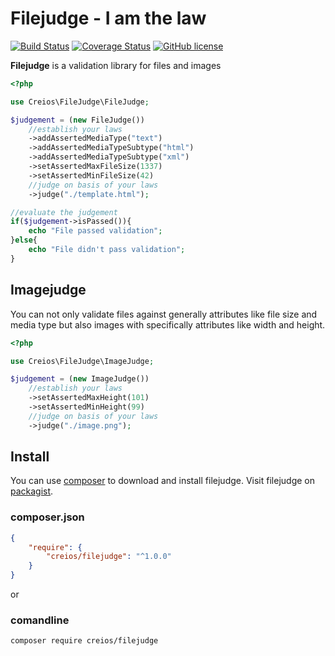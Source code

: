 # Filejudge - I am the law

[![Build Status](https://travis-ci.org/creios/filejudge.svg?branch=master)](https://travis-ci.org/creios/filejudge)
[![Coverage Status](https://coveralls.io/repos/creios/filejudge/badge.svg?branch=master&service=github)](https://coveralls.io/github/creios/filejudge?branch=master)
[![GitHub license](https://img.shields.io/github/license/creios/filejudge.svg)]()

**Filejudge** is a validation library for files and images

```php
<?php

use Creios\FileJudge\FileJudge;

$judgement = (new FileJudge())
    //establish your laws
    ->addAssertedMediaType("text")
    ->addAssertedMediaTypeSubtype("html")
    ->addAssertedMediaTypeSubtype("xml")
    ->setAssertedMaxFileSize(1337)
    ->setAssertedMinFileSize(42)
    //judge on basis of your laws
    ->judge("./template.html");

//evaluate the judgement
if($judgement->isPassed()){
    echo "File passed validation";
}else{
    echo "File didn't pass validation";
}
```

## Imagejudge

You can not only validate files against generally attributes like file size and media type but also images with specifically attributes like width and height.

```php
<?php

use Creios\FileJudge\ImageJudge;

$judgement = (new ImageJudge())
    //establish your laws
    ->setAssertedMaxHeight(101)
    ->setAssertedMinHeight(99)
    //judge on basis of your laws
    ->judge("./image.png");
```

## Install

You can use [composer](https://getcomposer.org/) to download and install filejudge. Visit filejudge on [packagist](https://packagist.org/packages/creios/filejudge).

### composer.json
```json
{
    "require": {
        "creios/filejudge": "^1.0.0"
    }
}
```

or

### comandline

```sh
composer require creios/filejudge
```

